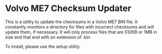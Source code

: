 Volvo ME7 Checksum Updater
==========================
This is a utility to update the checksums in a Volvo ME7 BIN file. It constantly monitors a directory for files with incorrect checksums and will update them, if necessary. It will only process files that are 512KB or 1MB in size and that end with an extension of .bin

To install, please use the setup utility.